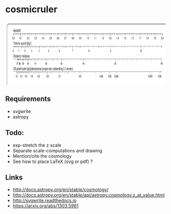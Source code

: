 # cosmicruler


<img src="./demo.svg" width="800" height="200">

## Requirements

- svgwrite
- astropy


## Todo:

- exp-stretch the z scale
- Separate scale-computations and drawing
- Mention/cite the cosmology 
- See how to place LaTeX (svg or pdf) ?

## Links

- http://docs.astropy.org/en/stable/cosmology/
- http://docs.astropy.org/en/stable/api/astropy.cosmology.z_at_value.html
- http://svgwrite.readthedocs.io
- https://arxiv.org/abs/1303.5961


